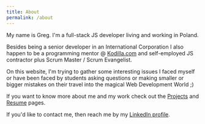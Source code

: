 ```yaml
---
title: About
permalink: /about
---
```

My name is Greg. I'm a full-stack JS developer living and working in Poland.

Besides being a senior developer in an International Corporation I also happen to be a programming mentor @ [Kodilla.com](https://kodilla.com) and self-employed JS contractor plus  Scrum Master / Scrum Evangelist.

On this website, I'm trying to gather some interesting issues I faced myself or have been faced by students asking questions or making smaller or bigger mistakes on their travel into the magical Web Development World ;)

If you want to know more about me and my work check out the [Projects](/projects) and [Resume](/resume) pages.

If you'd like to contact me, then reach me by my [LinkedIn profile](https://pl.linkedin.com/in/grzegorz-twardowski-7b1082b2).
